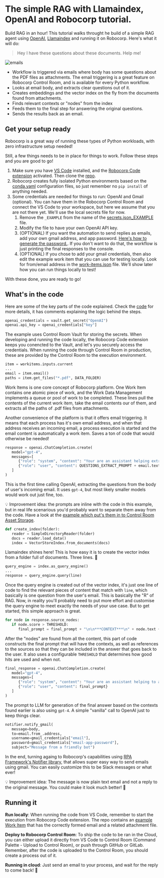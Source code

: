 # The simple RAG with Llamaindex, OpenAI and Robocorp tutorial.

Build RAG in an hour! This tutorial walks throught he build of a simple RAG agent using [OpenAI](https://openai.com/), [Llamaindex](https://www.llamaindex.ai/) and running it on Robocorp. Here's what it will do:

> Hey I have these questions about these documents. Help me!
> 
![emails](https://github.com/tonnitommi/email-chat-docs/assets/40179958/a467d17b-705b-4c85-8b35-a082917817c5)

- Workflow is triggered via emails where body has some questions about the PDF files as attachments. The email triggering is a great feature on Robocorp Control Room, and is available for every Python workflow.
- Looks at email body, and extracts clear questions out of it.
- Creates embeddings and the vector index on the fly from the documents found from attachments.
- Finds relevant contexts or "nodes" from the index
- Feeds them to the final step for answering the original questions.
- Sends the results back as an email.


## Get your setup ready

Robocorp is a great way of running these types of Python workloads, with zero infrastructure setup needed!

Still, a few things needs to be in place for things to work. Follow these steps and you are good to go!

1. Make sure you have [VS Code](https://code.visualstudio.com/download) installed, and the [Robocorp Code extension](https://marketplace.visualstudio.com/items?itemName=robocorp.robocorp-code) activated. Then clone the [repo](https://github.com/tonnitommi/email-chat-docs).
2. Robocorp creates fully isolated Python environments based on the [conda.yaml](conda.yaml) configuration files, so just remember no `pip install` of anything needed.
3. Some credentials are needed for things to run: OpenAI and Gmail (optional). You can have them in the Robocorp Control Room and connect the VS Code to your workspace, but here we assume that you are not there yet. We'll use the local secrets file for now.
   1. Remove the `_EXAMPLE` from the name of the [secrets.json_EXAMPLE](secrets.json_EXAMPLE) file.
   2. Modify the file to have your own OpenAI API key.
   3. (OPTIONAL) If you want the automation to send replies as emails, add your own gmail address, and app password. [Here's how to generate the password.](https://support.google.com/mail/answer/185833?hl=en). If you don't want to do that, the workflow is just printing the final responses to the console.
   4. (OPTIONAL) If you chose to add your gmail credentials, then also edit the example work item that you can use for testing locally. Look for from/email address in the [work-items.json](devdata/work-items-in/example-email-big/work-items.json) file. We'll show later how you can run things locally to test!

With these done, you are ready to go!

## What's in the code

Here are some of the key parts of the code explained. Check the [code](tasks.py) for more details, it has comments explaining the logic behind the steps.

```py
openai_credentials = vault.get_secret("OpenAI")
openai.api_key = openai_credentials["key"]
```

The example uses Control Room Vault for storing the secrets. When developing and running the code locally, the Robocorp Code extension keeps you conencted to the Vault, and let's you securely access the credentials. When running the code through Control Room in production, these are provided by the Control Room to the execution environment.

```py
item = workitems.inputs.current
...
email = item.email()
paths = item.get_files("*.pdf", DATA_FOLDER)
```

Work Items is one core concept of Robocorp platform. One Work Item contains one atomic piece of work, and the Work Data Management implements a queue or pool of work to be completed. These lines pull the contents of the current work item, take the email contents our of them, and extracts all the paths of .pdf files from attachments.

Another convenience of the platform is that it offers email triggering. It means that each process has it's own email address, and when that address receives an incoming email, a process execution is started and the email content is automatically a work item. Saves a ton of code that would otherwise be needed!

```py
response = openai.ChatCompletion.create(
   model="gpt-4",
   messages=[
      {"role": "system", "content": "Your are an assistant helping extract structured data from the messages."},
      {"role": "user", "content": QUESTIONS_EXTRACT_PROMPT + email.text}
   ]
)
```

This is the first time calling OpenAI, extracting the questions from the body of user's incoming email. It uses `gpt-4`, but most likely smaller models would work out just fine, too.

💡 Improvement idea: the prompts are inline with the code in this example, but in real life scenarious you'd probably want to separate them away from the code. Have a look at the [example which put's them in to Control Room Asset Storage](https://robocorp.com/portal/robot/tonnitommi/example-prompt-template-assets).


```py
def create_index(folder):
   reader = SimpleDirectoryReader(folder)
   docs = reader.load_data()
   index = VectorStoreIndex.from_documents(docs)
```

Llamaindex shines here! This is how easy it is to create the vector index from a folder full of documents. Three lines. 🤯


```py
query_engine = index.as_query_engine()
...
response = query_engine.query(line)
```

Once the query engine is created out of the vector index, it's just one line of code to find the relevant pieces of content that match with `line`, which basically is one question from the user's email. This is basically the "R" of RAG. Now, in reality you'll probably need to put more effort and customise the query engine to meet exactly the needs of your use case. But to get started, this simple approach is great.

```py
for node in response.source_nodes:
   if node.score > THRESHOLD:
      final_prompt = final_prompt + "\n\n***CONTEXT***\n" + node.text + f"\n***SOURCE:*** File: {node.metadata['file_name']}, page{node.metadata['page_label']}\n"
```

After the "nodes" are found from all the content, this part of code constructs the final prompt that will have the contexts, as well as references to the sources so that they can be included in the answer that goes back to the user. It also uses a configurable `THRESHOLD` that determines how good hits are used and when not.

```py
final_response = openai.ChatCompletion.create(
   model="gpt-4",
   messages=[
      {"role": "system", "content": "Your are an assistant helping to answer user's question based on the information found by other AI Assistants."},
      {"role": "user", "content": final_prompt}
   ]
)
```

The prompt to LLM for generation of the final answer based on the contexts found earlier is also using `gpt-4`. A simple "vanilla" call to OpenAI just to keep things clear.

```py
notifier.notify_gmail(
   message=body,
   to=email.from_.address,
   username=gmail_credentials["email"],
   password=gmail_credentials["email-app-password"],
   subject="Message from a friendly bot")
```

In the end, turning againg to Robocorp's capabilities using [RPA Framework's Notifier library](https://robocorp.com/docs/libraries/rpa-framework/rpa-notifier), that allows super easy way to send emails using gmail. You can easily customize this to be Slack messages or what ever!

💡 Improvement idea: The message is now plain text email and not a reply to the original message. You could make it look much better! 💅

## Running it

**Run locally**: When running the code from VS Code, remember to start the execution from Robocorp Code extension. The repo contains an [example Work Item](/devdata/work-items-in/example-email-big/work-items.json) that has the correctly formed email and a related attachment file.

**Deploy to Robocorp Control Room**: To ship the code to be ran in the Cloud, you can either upload it directly from VS Code to Control Room (Command Palette - Upload to Control Room), or push through GitHub or GitLab. Remember, after the code is uploaded to the Control Room, you should create a process out of it.

**Running in cloud**: Just send an email to your process, and wait for the reply to come back! 🤖



